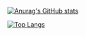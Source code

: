 [![Anurag's GitHub stats](https://github-readme-stats.vercel.app/api?username=FujiProgrammer)](https://github.com/anuraghazra/github-readme-stats)

[![Top Langs](https://github-readme-stats.vercel.app/api/top-langs/?username=FujiProgrammer)](https://github.com/anuraghazra/github-readme-stats)
